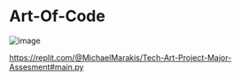 # Art-Of-Code 
![image](https://github.com/SturdyMike/Art-Of-Code/assets/150846258/8d848721-314b-43dd-8836-29392e548090)

https://replit.com/@MichaelMarakis/Tech-Art-Project-Major-Assesment#main.py
